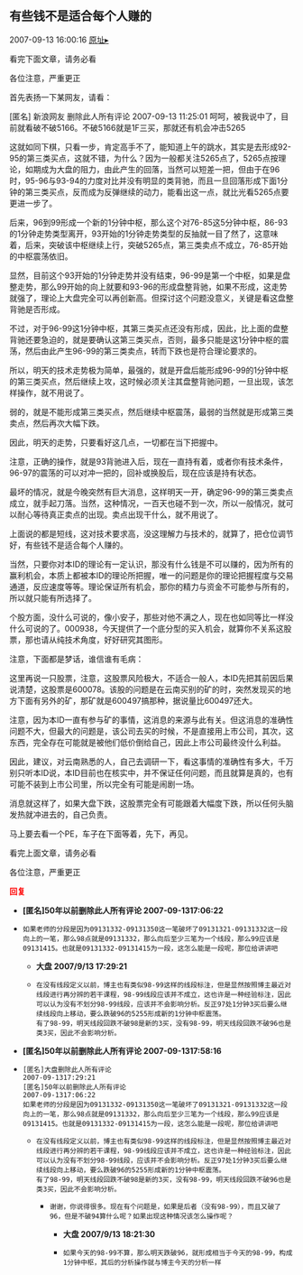## 有些钱不是适合每个人赚的
2007-09-13 16:00:16
[原址▸](http://www.fxgan.com/chan_time/2007_07_12/732.htm)



 看完下面文章，请务必看


 


 各位注意，严重更正


 


 


 首先表扬一下某网友，请看：


 [匿名] 新浪网友 删除此人所有评论
    2007-09-13 11:25:01
    呵呵，被我说中了，目前就看破不破5166。不破5166就是1F三买，那就还有机会冲击5265


 


 这就如同下棋，只看一步，肯定高手不了，能知道上午的跳水，其实是去形成92-95的第三类买点，这就不错，为什么？因为一般都关注5265点了，5265点按理论，如期成为大盘的阻力，由此产生的回落，当然可以短差一把，但由于在96时，95-96与93-94的力度对比并没有明显的类背驰，而且一旦回落形成下面1分钟的第三类买点，反而成为反弹继续的动力，能看出这一点，就比光看5265点要更进一步了。


 


 后来，96到99形成一个新的1分钟中枢，那么这个对76-85这5分钟中枢，86-93的1分钟走势类型离开，93开始的1分钟走势类型的反抽就一目了然了，这意味着，后来，突破该中枢继续上行，突破5265点，第三类卖点不成立，76-85开始的中枢震荡依旧。


 


 显然，目前这个93开始的1分钟走势并没有结束，96-99是第一个中枢，如果是盘整走势，那么99开始的向上就要和93-96的形成盘整背驰，如果不形成，这走势就强了，理论上大盘完全可以再创新高。但探讨这个问题没意义，关键是看这盘整背驰是否形成。


 


 不过，对于96-99这1分钟中枢，其第三类买点还没有形成，因此，比上面的盘整背驰还要急迫的，就是要确认这第三类买点，否则，最多只能是这1分钟中枢的震荡，然后由此产生96-99的第三类卖点，转而下跌也是符合理论要求的。


 


 所以，明天的技术走势极为简单，最强的，就是开盘后能形成96-99的1分钟中枢的第三类买点，然后继续上攻，这时候必须关注其盘整背驰问题，一旦出现，该怎样操作，就不用说了。


 


 弱的，就是不能形成第三类买点，然后继续中枢震荡，最弱的当然就是形成第三类卖点，然后再次大幅下跌。


 


 因此，明天的走势，只要看好这几点，一切都在当下把握中。


 


 注意，正确的操作，就是93背驰进入后，现在一直持有着，或者你有技术条件，96-97的震荡的可以对冲一把的，回补或换股后，现在应该是持有状态。


 


 最坏的情况，就是今晚突然有巨大消息，这样明天一开，确定96-99的第三类卖点成立，就手起刀落。当然，这种情况，一百天也碰不到一次，所以一般情况，就可以耐心等待真正卖点的出现。卖点出现干什么，就不用说了。


 


 上面说的都是短线，这对技术要求高，没这理解力与技术的，就算了，把仓位调节好，有些钱不是适合每个人赚的。


 


 当然，只要你对本ID的理论有一定认识，那没有什么钱是不可以赚的，因为所有的赢利机会，本质上都被本ID的理论所把握，唯一的问题是你的理论把握程度与交易通道，反应速度等等。理论保证所有机会，那你的精力与资金不可能参与所有的，所以就只能有所选择了。


 


 个股方面，没什么可说的，像小安子，那些对他不满之人，现在也如同等比一样没什么可说的了。000938，今天提供了一个底分型的买入机会，就算你不关系这股票，那也请从纯技术角度，好好研究其图形。


 


 注意，下面都是梦话，谁信谁有毛病：


 


 这里再说一只股票，注意，这股票风险极大，不适合一般人，本ID先把其前因后果说清楚，这股票是600078。该股的问题是在云南买别的矿的时，突然发现买的地方下面有另外的矿，那矿就是600497搞那种，据说量比600497还大。


 


 注意，因为本ID一直有参与矿的事情，这消息的来源与此有关。但这消息的准确性问题不大，但最大的问题是，该公司去买的时候，不是直接用上市公司，其次，这东西，完全存在可能就是被他们低价倒给自己，因此上市公司最终没什么利益。


 


 因此，建议，对云南熟悉的人，自己去调研一下，看这事情的准确性有多大，千万别只听本ID说，本ID目前也在核实中，并不保证任何问题，而且就算是真的，也有可能不装到上市公司里，所以完全有可能是闹剧一场。


 


 消息就这样了，如果大盘下跌，这股票完全有可能跟着大幅度下跌，所以任何头脑发热就冲进去的，自己负责。


 


 马上要去看一个PE，车子在下面等着，先下，再见。


 


 


 
  看完上面文章，请务必看
 
 
  
 
 
  各位注意，严重更正
 


 


 





<font color='red'>**回复**</font>


- **[匿名]50年以前删除此人所有评论 2007-09-1317:06:22**
- ```
  如果老师的分段是因为09131332-09131350这一笔破坏了09131321-09131332这一段向上的一笔，那么98点就是09131332，那么向后至少三笔为一个线段，那么99应该是09131415。也就是09131332-09131415为一段，这怎么能是一段呢，那位给讲讲吧
  ```
   - **大盘 2007/9/13 17:29:21**
   - ```
     在没有线段定义以前，博主也有类似98-99这样的线段标注，但是显然按照博主最近对线段进行再分辨的若干课程，98-99线段应该并不成立，这也许是一种经验标注，因此可以认为没有不划分98-99线段，应该并不会影响分析。反正97处1分钟3买后要么继续线段向上移动，要么跌破96的5255形成新的1分钟中枢震荡。
     有了98-99，明天线段回跌不破98是新的3买，没有98-99，明天线段回跌不破96也是类3买，因此不会影响分析。
     ```
- **[匿名]50年以前删除此人所有评论 2007-09-1317:58:16**
- ```
  [匿名]大盘删除此人所有评论
  2007-09-1317:29:21
  [匿名]50年以前删除此人所有评论
  2007-09-1317:06:22
  如果老师的分段是因为09131332-09131350这一笔破坏了09131321-09131332这一段向上的一笔，那么98点就是09131332，那么向后至少三笔为一个线段，那么99应该是09131415。也就是09131332-09131415为一段，这怎么能是一段呢，那位给讲讲吧
  ```
   - ```
     在没有线段定义以前，博主也有类似98-99这样的线段标注，但是显然按照博主最近对线段进行再分辨的若干课程，98-99线段应该并不成立，这也许是一种经验标注，因此可以认为没有不划分98-99线段，应该并不会影响分析。反正97处1分钟3买后要么继续线段向上移动，要么跌破96的5255形成新的1分钟中枢震荡。
     有了98-99，明天线段回跌不破98是新的3买，没有98-99，明天线段回跌不破96也是类3买，因此不会影响分析。
     ```
      - ```
        谢谢，你说得很多。现在有个问题是，如果是后者（没有98-99），而且又破了96，但是不破94算什么呢？如果出现这种情况该怎么操作呢？
        ```
         - **大盘 2007/9/13 18:21:30**
         - ```
           如果今天的98-99不算，那么明天跌破96，就形成相当于今天的98-99，构成1分钟中枢，其后的分析操作就与博主今天的分析一样
           ```
